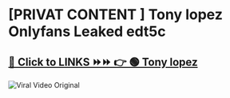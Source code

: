 
 # [PRIVAT CONTENT ] Tony lopez Onlyfans Leaked edt5c

## <h2><a href="https://clipsfans.com/Tony_lopez&ref=git">🔗 Click to LINKS ⏩⏩ 👉 🟢 Tony lopez </a></h2>

<a href="https://clipsfans.com/Tony_lopez&ref=git" rel="nofollow" data-target="animated-image.originalLink"><img src="https://i.ibb.co.com/xMMVF88/686577567.gif" alt="Viral Video Original" style="max-width: 100%; display: inline-block;" data-target="animated-image.originalImage"></a>

